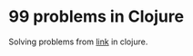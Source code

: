 # 99 problems in Clojure

Solving problems from [link](https://www.ic.unicamp.br/~meidanis/courses/mc336/problemas-lisp/L-99_Ninety-Nine_Lisp_Problems.html) in clojure.